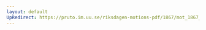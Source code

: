 ```yaml
---
layout: default
UpRedirect: https://pruto.im.uu.se/riksdagen-motions-pdf/1867/mot_1867__ak__177/mot_1867__ak__177-001.pdf
---
```

